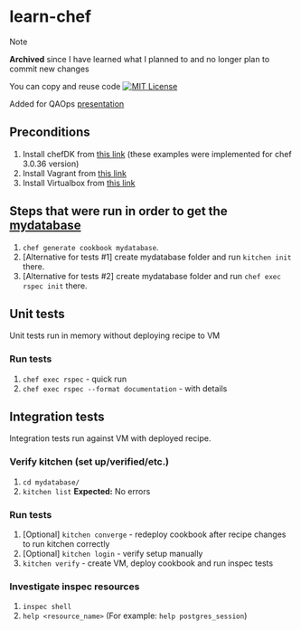 # learn-chef

> [!NOTE]  
> **Archived** since I have learned what I planned to and no longer plan to commit new changes

You can copy and reuse code [![MIT License](http://img.shields.io/badge/license-MIT-green.svg)](https://github.com/selenide/selenide/blob/master/LICENSE)

Added for QAOps [presentation](https://docs.google.com/presentation/d/1Bz0TQVtgx93XDXwBTPgPtaufhDMom7q_4hrNiiMxmcg/edit?usp=sharing)

## Preconditions

1. Install chefDK from [this link](https://downloads.chef.io/chefdk/stable/) (these examples were implemented for chef 3.0.36 version)
1. Install Vagrant from [this link](https://www.vagrantup.com/)
1. Install Virtualbox from [this link](https://www.virtualbox.org/wiki/Downloads)

## Steps that were run in order to get the [mydatabase](./mydatabase)

1. `chef generate cookbook mydatabase`. 
1. \[Alternative for tests #1] create mydatabase folder and run `kitchen init` there.
1. \[Alternative for tests #2] create mydatabase folder and run `chef exec rspec init` there.

## Unit tests

Unit tests run in memory without deploying recipe to VM

### Run tests

1. `chef exec rspec` - quick run
1. `chef exec rspec --format documentation` - with details

## Integration tests

Integration tests run against VM with deployed recipe.

### Verify kitchen (set up/verified/etc.)

1. `cd mydatabase/`
1. `kitchen list`
**Expected:** No errors

### Run tests

1. \[Optional] `kitchen converge` - redeploy cookbook after recipe changes to run kitchen correctly
1. \[Optional] `kitchen login` - verify setup manually
1. `kitchen verify` - create VM, deploy cookbook and run inspec tests

### Investigate inspec resources

1. `inspec shell`
1. `help <resource_name>` (For example: `help postgres_session`)
